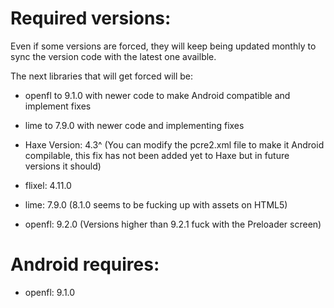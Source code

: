 # Required versions:

Even if some versions are forced, they will keep being updated monthly to sync the version code with the latest one availble.

The next libraries that will get forced will be:
- openfl to 9.1.0 with newer code to make Android compatible and implement fixes
- lime to 7.9.0 with newer code and implementing fixes

- Haxe Version: 4.3^ (You can modify the pcre2.xml file to make it Android compilable, this fix has not been added yet to Haxe but in future versions it should)
- flixel: 4.11.0
- lime: 7.9.0 (8.1.0 seems to be fucking up with assets on HTML5)
- openfl: 9.2.0 (Versions higher than 9.2.1 fuck with the Preloader screen)


# Android requires:
- openfl: 9.1.0